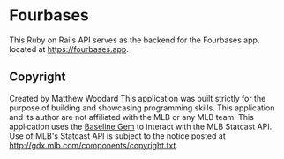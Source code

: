 # Fourbases
This Ruby on Rails API serves as the backend for the Fourbases app, located at https://fourbases.app.
## Copyright
Created by Matthew Woodard
This application was built strictly for the purpose of building and showcasing programming skills.
This application and its author are not affiliated with the MLB or any MLB team.
This application uses the [Baseline Gem](https://github.com/InsomniMatt/baseline_stats) to interact with the MLB Statcast API.
Use of MLB's Statcast API is subject to the notice posted at http://gdx.mlb.com/components/copyright.txt.